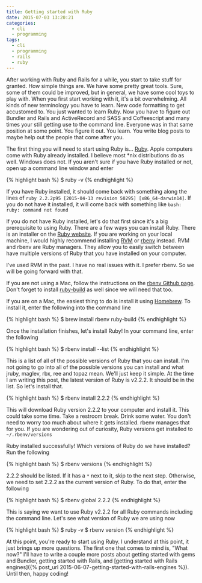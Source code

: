 ```yaml
---
title: Getting started with Ruby
date: 2015-07-03 13:20:21
categories:
  - cli
  - programming
tags:
  - cli
  - programming
  - rails
  - ruby
---
```


After working with Ruby and Rails for a while, you start to take stuff for granted. How simple things are. We have some pretty great tools. Sure, some of them could be improved, but in general, we have some cool toys to play with. When you first start working with it, it's a bit overwhelming. All kinds of new terminology you have to learn. New code formatting to get accustomed to. You just wanted to learn Ruby. Now you have to figure out Bundler and Rails and ActiveRecord and SASS and Coffeescript and many times your still getting use to the command line. Everyone was in that same position at some point. You figure it out. You learn. You write blog posts to maybe help out the people that come after you.

The first thing you will need to start using Ruby is... [Ruby][ruby]. Apple computers come with Ruby already installed. I believe most \*nix distributions do as well. Windows does not. If you aren't sure if you have Ruby installed or not, open up a command line window and enter

{% highlight bash %}
$ ruby -v
{% endhighlight %}

If you have Ruby installed, it should come back with something along the lines of `ruby 2.2.2p95 [2015-04-13 revision 50295] [x86_64-darwin14]`. If you do not have it installed, it will come back with something like `bash: ruby: command not found`

If you do not have Ruby installed, let's do that first since it's a big prerequisite to using Ruby. There are a few ways you can install Ruby. There is an installer on the [Ruby website][ruby-downloads]. If you are working on your local machine, I would highly recommend installing [RVM][rvm] or [rbenv][rbenv] instead. RVM and rbenv are Ruby managers. They allow you to easily switch between have multiple versions of Ruby that you have installed on your computer.

I've used RVM in the past. I have no real issues with it. I prefer rbenv. So we will be going forward with that.

If you are not using a Mac, follow the instructions on the [rbenv Github page][rbenv]. Don't forget to install [ruby-build][ruby-build] as well since we will need that too.

If you are on a Mac, the easiest thing to do is install it using [Homebrew][homebrew]. To install it, enter the following into the command line

{% highlight bash %}
$ brew install rbenv ruby-build
{% endhighlight %}

Once the installation finishes, let's install Ruby! In your command line, enter the following

{% highlight bash %}
$ rbenv install --list
{% endhighlight %}

This is a list of all of the possible versions of Ruby that you can install. I'm not going to go into all of the possible versions you can install and what jruby, maglev, rbx, ree and topaz mean. We'll just keep it simple. At the time I am writing this post, the latest version of Ruby is v2.2.2. It should be in the list. So let's install that.

{% highlight bash %}
$ rbenv install 2.2.2
{% endhighlight %}

This will download Ruby version 2.2.2 to your computer and install it. This could take some time. Take a restroom break. Drink some water. You don't need to worry too much about where it gets installed. rbenv manages that for you. If you are wondering out of curiosity, Ruby versions get installed to `~/.rbenv/versions`

Ruby installed successfully! Which versions of Ruby do we have installed? Run the following

{% highlight bash %}
$ rbenv versions
{% endhighlight %}

2.2.2 should be listed. If it has a `*` next to it, skip to the next step. Otherwise, we need to set 2.2.2 as the current version of Ruby. To do that, enter the following

{% highlight bash %}
$ rbenv global 2.2.2
{% endhighlight %}

This is saying we want to use Ruby v2.2.2 for all Ruby commands including the command line. Let's see what version of Ruby we are using now

{% highlight bash %}
$ ruby -v
$ rbenv version
{% endhighlight %}

At this point, you're ready to start using Ruby. I understand at this point, it just brings up more questions. The first one that comes to mind is, "What now?" I'll have to write a couple more posts about getting started with gems and Bundler, getting started with Rails, and [getting started with Rails engines]({% post_url 2015-06-07-getting-started-with-rails-engines %}). Until then, happy coding!

[ruby]: https://www.ruby-lang.org/en/
[ruby-downloads]: https://www.ruby-lang.org/en/downloads/
[rbenv]: https://github.com/sstephenson/rbenv
[ruby-build]: https://github.com/sstephenson/ruby-build
[rvm]: https://rvm.io/
[homebrew]: http://brew.sh/
